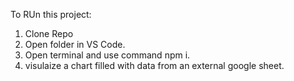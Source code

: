 To RUn this project:
1. Clone Repo
2. Open folder in VS Code.
3. Open terminal and use command npm i.
4. visulaize a chart filled with data from an external google sheet.
   
